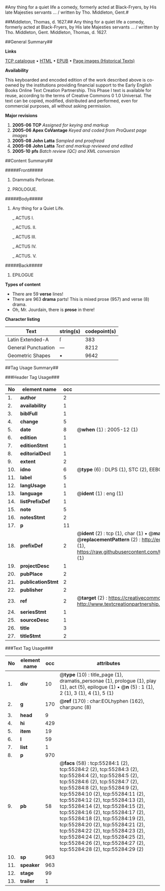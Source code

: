 #Any thing for a quiet life a comedy, formerly acted at Black-Fryers, by His late Majesties servants ... / written by Tho. Middleton, Gent.#

##Middleton, Thomas, d. 1627.##
Any thing for a quiet life a comedy, formerly acted at Black-Fryers, by His late Majesties servants ... / written by Tho. Middleton, Gent.
Middleton, Thomas, d. 1627.

##General Summary##

**Links**

[TCP catalogue](http://www.ota.ox.ac.uk/tcp/)  • 
[HTML](http://tei.it.ox.ac.uk/tcp/Texts-HTML/free/A50/A50787.html)  • 
[EPUB](http://tei.it.ox.ac.uk/tcp/Texts-EPUB/free/A50/A50787.epub) • 
[Page images (Historical Texts)](https://data.historicaltexts.jisc.ac.uk/view?pubId=eebo-12165149e&pageId=eebo-12165149e-55284-1)

**Availability**

This keyboarded and encoded edition of the
	       work described above is co-owned by the institutions
	       providing financial support to the Early English Books
	       Online Text Creation Partnership. This Phase I text is
	       available for reuse, according to the terms of Creative
	       Commons 0 1.0 Universal. The text can be copied,
	       modified, distributed and performed, even for
	       commercial purposes, all without asking permission.

**Major revisions**

1. __2005-06__ __TCP__ *Assigned for keying and markup*
1. __2005-06__ __Apex CoVantage__ *Keyed and coded from ProQuest page images*
1. __2005-08__ __John Latta__ *Sampled and proofread*
1. __2005-08__ __John Latta__ *Text and markup reviewed and edited*
1. __2005-10__ __pfs__ *Batch review (QC) and XML conversion*

##Content Summary##

#####Front#####

1. Drammatis Perſonae.

1. PROLOGUE.

#####Body#####

1. Any thing for a Quiet Life.

    _ ACTUS I.

    _ ACTUS. II.

    _ ACTUS III.

    _ ACTUS IV.

    _ ACTUS. V.

#####Back#####

1. EPILOGUE

**Types of content**

  * There are 59 **verse** lines!
  * There are 963 **drama** parts! This is mixed prose (957) and verse (8) drama.
  * Oh, Mr. Jourdain, there is **prose** in there!

**Character listing**


|Text|string(s)|codepoint(s)|
|---|---|---|
|Latin Extended-A|ſ|383|
|General Punctuation|—|8212|
|Geometric Shapes|▪|9642|

##Tag Usage Summary##

###Header Tag Usage###

|No|element name|occ|attributes|
|---|---|---|---|
|1.|__author__|2||
|2.|__availability__|1||
|3.|__biblFull__|1||
|4.|__change__|5||
|5.|__date__|8| @__when__ (1) : 2005-12 (1)|
|6.|__edition__|1||
|7.|__editionStmt__|1||
|8.|__editorialDecl__|1||
|9.|__extent__|2||
|10.|__idno__|6| @__type__ (6) : DLPS (1), STC (2), EEBO-CITATION (1), OCLC (1), VID (1)|
|11.|__label__|5||
|12.|__langUsage__|1||
|13.|__language__|1| @__ident__ (1) : eng (1)|
|14.|__listPrefixDef__|1||
|15.|__note__|5||
|16.|__notesStmt__|2||
|17.|__p__|11||
|18.|__prefixDef__|2| @__ident__ (2) : tcp (1), char (1)  •  @__matchPattern__ (2) : ([0-9\-]+):([0-9IVX]+) (1), (.+) (1)  •  @__replacementPattern__ (2) : http://eebo.chadwyck.com/downloadtiff?vid=$1&page=$2 (1), https://raw.githubusercontent.com/textcreationpartnership/Texts/master/tcpchars.xml#$1 (1)|
|19.|__projectDesc__|1||
|20.|__pubPlace__|2||
|21.|__publicationStmt__|2||
|22.|__publisher__|2||
|23.|__ref__|2| @__target__ (2) : https://creativecommons.org/publicdomain/zero/1.0/ (1), http://www.textcreationpartnership.org/docs/. (1)|
|24.|__seriesStmt__|1||
|25.|__sourceDesc__|1||
|26.|__title__|3||
|27.|__titleStmt__|2||


###Text Tag Usage###

|No|element name|occ|attributes|
|---|---|---|---|
|1.|__div__|10| @__type__ (10) : title_page (1), dramatis_personae (1), prologue (1), play (1), act (5), epilogue (1)  •  @__n__ (5) : 1 (1), 2 (1), 3 (1), 4 (1), 5 (1)|
|2.|__g__|170| @__ref__ (170) : char:EOLhyphen (162), char:punc (8)|
|3.|__head__|9||
|4.|__hi__|429||
|5.|__item__|19||
|6.|__l__|59||
|7.|__list__|1||
|8.|__p__|970||
|9.|__pb__|58| @__facs__ (58) : tcp:55284:1 (2), tcp:55284:2 (2), tcp:55284:3 (2), tcp:55284:4 (2), tcp:55284:5 (2), tcp:55284:6 (2), tcp:55284:7 (2), tcp:55284:8 (2), tcp:55284:9 (2), tcp:55284:10 (2), tcp:55284:11 (2), tcp:55284:12 (2), tcp:55284:13 (2), tcp:55284:14 (2), tcp:55284:15 (2), tcp:55284:16 (2), tcp:55284:17 (2), tcp:55284:18 (2), tcp:55284:19 (2), tcp:55284:20 (2), tcp:55284:21 (2), tcp:55284:22 (2), tcp:55284:23 (2), tcp:55284:24 (2), tcp:55284:25 (2), tcp:55284:26 (2), tcp:55284:27 (2), tcp:55284:28 (2), tcp:55284:29 (2)|
|10.|__sp__|963||
|11.|__speaker__|963||
|12.|__stage__|99||
|13.|__trailer__|1||
